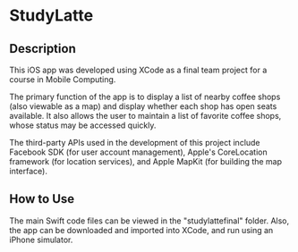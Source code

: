 # StudyLatte
## Description
This iOS app was developed using XCode as a final team project for a course in Mobile Computing.

The primary function of the app is to display a list of nearby coffee shops (also viewable as a map) and display whether each shop has open seats available. It also allows the user to maintain a list of favorite coffee shops, whose status may be accessed quickly.

The third-party APIs used in the development of this project include Facebook SDK (for user account management), Apple's CoreLocation framework (for location services), and Apple MapKit (for building the map interface).

## How to Use
The main Swift code files can be viewed in the "studylattefinal" folder. Also, the app can be downloaded and imported into XCode, and run using an iPhone simulator.
